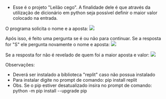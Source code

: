 - Esse é o projeto "Leilão cego". A finalidade dele é que através da utilização de dicionário em python seja possível definir o maior valor colocado na entrada.

O programa solicita o nome e a aposta:
<img src="https://lh3.googleusercontent.com/pw/AM-JKLXejXx7Dj4AhfqlcGnoCy1fpi--gRH4n9vl5WdBYnosj8b-dNDrgPm8i3Emr1Wu_m3QsQOsEKePdxckVM1IwVueDt71f1m9DkV-ws17Os7oWHCyMxrT2AbQy4N0nSqxnOpm3f7b8yh0QkdXsAOYu8Tz=w592-h95-no?authuser=0"/>

Após isso, é feito uma pergunta se é ou não para continuar. Se  a resposta for "S" ele pergunta novamente o nome e aposta:
<img src="https://lh3.googleusercontent.com/pw/AM-JKLXHFkanGILr-9lcZDpACFEqK6q3KFc10EOIG6UEZ1VUEd0IztxPtKKXJX-400OwpKFyrCJ1sAbvIVbaxVZsns4VH9jnsPeiY318gpgt5fCsv_azhzmon75xi9bkZ5b9S4J4aoQg9MLREBAmnhGgvd8G=w575-h90-no?authuser=0"/>

Se a resposta for não é revelado de quem foi a maior aposta e valor:
<img src="https://lh3.googleusercontent.com/pw/AM-JKLVkxl7ur0UpKAFmqPDzZl62iGwWbXADm8J2woIWb4_pSOhNAABSQP0aJi_kvnoFt4pr0z-4Py51DXZwpGrgjIVNg8GZoKaNPQ9FPgu8jEWaWmBDo8Ck4xvNYwM03V6t240YrFg90_95u0wn_8G-4IPT=w584-h57-no?authuser=0"/>

Observações:
- Deverá ser instalado a biblioteca "replit" caso não possua instalado
- Para instalar digite no prompt de comando: pip install replit
- Obs. Se o pip estiver desatualizado insira no prompt de comando: python -m pip install --upgrade pip
